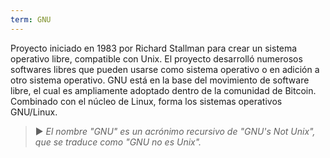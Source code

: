 ```yaml
---
term: GNU
---
```


Proyecto iniciado en 1983 por Richard Stallman para crear un sistema operativo libre, compatible con Unix. El proyecto desarrolló numerosos softwares libres que pueden usarse como sistema operativo o en adición a otro sistema operativo. GNU está en la base del movimiento de software libre, el cual es ampliamente adoptado dentro de la comunidad de Bitcoin. Combinado con el núcleo de Linux, forma los sistemas operativos GNU/Linux.

> ► *El nombre "GNU" es un acrónimo recursivo de "GNU's Not Unix", que se traduce como "GNU no es Unix".*